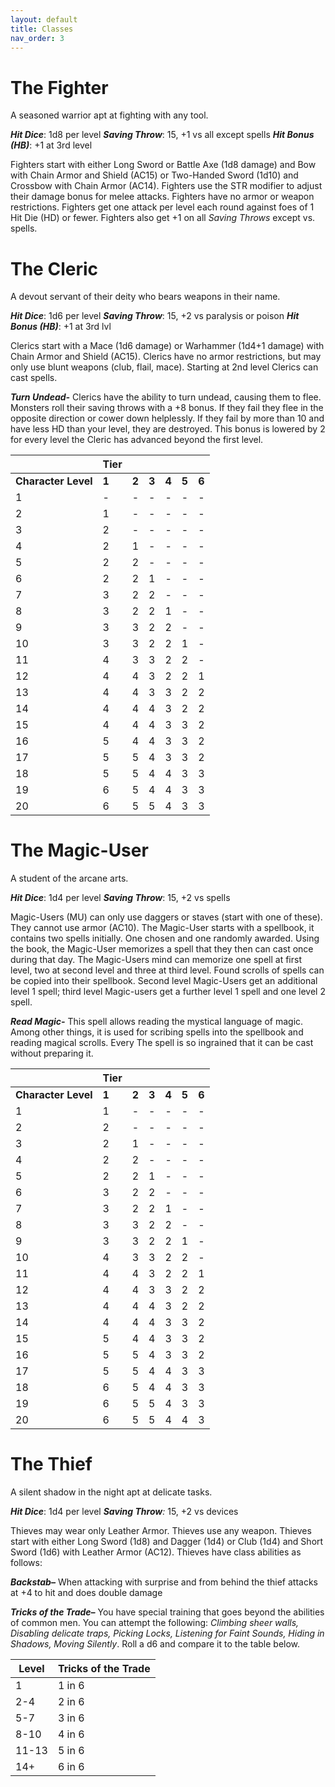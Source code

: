 ```yaml
---
layout: default
title: Classes
nav_order: 3
---
```

# The Fighter
A seasoned warrior apt at fighting with any tool.

**_Hit Dice_**: 1d8 per level
**_Saving Throw_**: 15, +1 vs all except spells
**_Hit Bonus (HB)_**: +1 at 3rd level

Fighters start with either Long Sword or Battle Axe (1d8 damage) and Bow with Chain Armor and Shield (AC15) or Two-Handed Sword (1d10) and Crossbow with Chain Armor (AC14).
Fighters use the STR modifier to adjust their damage bonus for melee attacks. Fighters have no armor or weapon restrictions. Fighters get one attack per level each round against foes of 1 Hit Die (HD) or fewer. Fighters also get +1 on all _Saving Throws_ except vs. spells.
# The Cleric
A devout servant of their deity who bears weapons in their name.

**_Hit Dice_**: 1d6 per level
**_Saving Throw_**: 15, +2 vs paralysis or poison
**_Hit Bonus (HB)_**: +1 at 3rd lvl

Clerics start with a Mace (1d6 damage) or Warhammer (1d4+1 damage) with Chain Armor and Shield (AC15).
Clerics have no armor restrictions, but may only use blunt weapons (club, flail, mace).
Starting at 2nd level Clerics can cast spells. 

**_Turn Undead-_** Clerics have the ability to turn undead, causing them to flee. Monsters roll their saving throws with a +8 bonus. If they fail they flee in the opposite direction or cower down helplessly. If they fail by more than 10 and have less HD than your level, they are destroyed. This bonus is lowered by 2 for every level the Cleric has advanced beyond the first level.

|           | **Tier** |       |       |       |       |       |
| --------- | -------- | ----- | ----- | ----- | ----- | ----- |
| **Character Level** | **1**    | **2** | **3** | **4** | **5** | **6** |
| 1         | -        | -     | -     | -     | -     | -     |
| 2         | 1        | -     | -     | -     | -     | -     |
| 3         | 2        | -     | -     | -     | -     | -     |
| 4         | 2        | 1     | -     | -     | -     | -     |
| 5         | 2        | 2     | -     | -     | -     | -     |
| 6         | 2        | 2     | 1     | -     | -     | -     |
| 7         | 3        | 2     | 2     | -     | -     | -     |
| 8         | 3        | 2     | 2     | 1     | -     | -     |
| 9         | 3        | 3     | 2     | 2     | -     | -     |
| 10        | 3        | 3     | 2     | 2     | 1     | -     |
| 11        | 4        | 3     | 3     | 2     | 2     | -     |
| 12        | 4        | 4     | 3     | 2     | 2     | 1     |
| 13        | 4        | 4     | 3     | 3     | 2     | 2     |
| 14        | 4        | 4     | 4     | 3     | 2     | 2     |
| 15        | 4        | 4     | 4     | 3     | 3     | 2     |
| 16        | 5        | 4     | 4     | 3     | 3     | 2     |
| 17        | 5        | 5     | 4     | 3     | 3     | 2     |
| 18        | 5        | 5     | 4     | 4     | 3     | 3     |
| 19        | 6        | 5     | 4     | 4     | 3     | 3     |
| 20        | 6        | 5     | 5     | 4     | 3     | 3     |


# The Magic-User
A student of the arcane arts.

**_Hit Dice_**: 1d4 per level
**_Saving Throw_**: 15, +2 vs spells

Magic-Users (MU) can only use daggers or staves (start with one of these). They cannot use armor (AC10). The Magic-User starts with a spellbook, it contains two spells initially. One chosen and one randomly awarded. Using the book, the Magic-User memorizes a spell that they then can cast once during that day. The Magic-Users mind can memorize one spell at first level, two at second level and three at third level. Found scrolls of spells can be copied into their spellbook. 
Second level Magic-Users get an additional level 1 spell; third level Magic-users get a further level 1 spell and one level 2 spell.

**_Read Magic-_** This spell allows reading the mystical language of magic. Among other things, it is used for scribing spells into the spellbook and reading magical scrolls. Every  The spell is so ingrained that it can be cast without preparing it.

|           | **Tier** |       |       |       |       |       |
| --------- | -------- | ----- | ----- | ----- | ----- | ----- |
| **Character Level** | **1**    | **2** | **3** | **4** | **5** | **6** |
| 1         | 1        | -     | -     | -     | -     | -     |
| 2         | 2        | -     | -     | -     | -     | -     |
| 3         | 2        | 1     | -     | -     | -     | -     |
| 4         | 2        | 2     | -     | -     | -     | -     |
| 5         | 2        | 2     | 1     | -     | -     | -     |
| 6         | 3        | 2     | 2     | -     | -     | -     |
| 7         | 3        | 2     | 2     | 1     | -     | -     |
| 8         | 3        | 3     | 2     | 2     | -     | -     |
| 9         | 3        | 3     | 2     | 2     | 1     | -     |
| 10        | 4        | 3     | 3     | 2     | 2     | -     |
| 11        | 4        | 4     | 3     | 2     | 2     | 1     |
| 12        | 4        | 4     | 3     | 3     | 2     | 2     |
| 13        | 4        | 4     | 4     | 3     | 2     | 2     |
| 14        | 4        | 4     | 4     | 3     | 3     | 2     |
| 15        | 5        | 4     | 4     | 3     | 3     | 2     |
| 16        | 5        | 5     | 4     | 3     | 3     | 2     |
| 17        | 5        | 5     | 4     | 4     | 3     | 3     |
| 18        | 6        | 5     | 4     | 4     | 3     | 3     |
| 19        | 6        | 5     | 5     | 4     | 3     | 3     |
| 20        | 6        | 5     | 5     | 4     | 4     | 3     |

# The Thief
A silent shadow in the night apt at delicate tasks.

**_Hit Dice_**: 1d4 per level
**_Saving Throw_**_:_ 15, +2 vs devices

Thieves may wear only Leather Armor. Thieves use any weapon.
Thieves start with either Long Sword (1d8) and Dagger (1d4) or Club (1d4) and Short Sword (1d6) with Leather Armor (AC12).
Thieves have class abilities as follows:

**_Backstab–_** When attacking with surprise and from behind the thief attacks at +4 to hit and does double damage

**_Tricks of the Trade–_** You have special training that goes beyond the abilities of common men. You can attempt the following: _Climbing sheer walls, Disabling delicate traps, Picking Locks, Listening for Faint Sounds, Hiding in Shadows, Moving Silently_. Roll a d6 and compare it to the table below.

| Level | Tricks of the Trade |
| ----- | ------------------- |
| 1     | 1 in 6              |
| 2-4   | 2 in 6              |
| 5-7   | 3 in 6              |
| 8-10  | 4 in 6              |
| 11-13 | 5 in 6              |
| 14+   | 6 in 6              |


